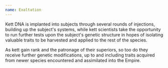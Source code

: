 ```yaml
---
name: Exaltation
---
```

Kett DNA is implanted into subjects through several rounds of injections,
building up the subject's systems, while kett scientists take the opportunity
to run further tests upon the subject's genetic structure in hopes of isolating
valuable traits to be harvested and applied to the rest of the species.

As kett gain rank and the patronage of their superiors, so too do they receive
further genetic modifications, up to and including traits acquired from newer
species encountered and assimilated into the Empire.
